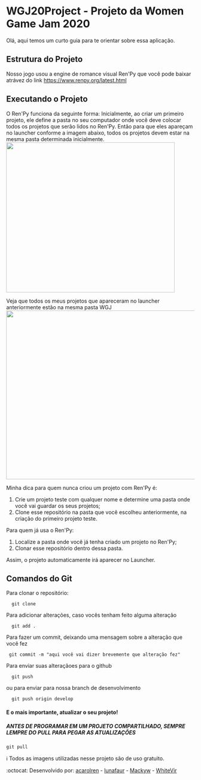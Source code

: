 
WGJ20Project - Projeto da Women Game Jam 2020
=====
Olá, aqui temos um curto guia para te orientar sobre essa aplicação.

Estrutura do Projeto
-----------------
Nosso jogo usou a engine de romance visual Ren'Py que você pode baixar atrávez do link https://www.renpy.org/latest.html


Executando o Projeto
-----------------
O Ren'Py funciona da seguinte forma: Inicialmente, ao criar um primeiro projeto, ele define a pasta no seu computador onde você deve colocar todos os projetos que serão lidos no Ren'Py. Então para que eles apareçam no launcher conforme a imagem abaixo, todos os projetos devem estar na mesma pasta determinada inicialmente.
<img width="450" height="400" src="https://user-images.githubusercontent.com/44841405/90990605-2dc65e80-e579-11ea-80b7-ec30e937db40.png">

Veja que todos os meus projetos que apareceram no launcher anteriormente estão na mesma pasta WGJ
<img width="850" height="450" src="https://user-images.githubusercontent.com/44841405/90990661-83027000-e579-11ea-889b-d77b5fbcffbe.png">

Minha dica para quem nunca criou um projeto com Ren'Py é:
1. Crie um projeto teste com qualquer nome e determine uma pasta onde você vai guardar os seus projetos;
2. Clone esse repositório na pasta que você escolheu anteriormente, na criação do primeiro projeto teste.

Para quem já usa o Ren'Py:
1. Localize a pasta onde você já tenha criado um projeto no Ren'Py;
2. Clonar esse repositório dentro dessa pasta.

Assim, o projeto automaticamente irá aparecer no Launcher.



Comandos do Git
-----------------
Para clonar o repositório:
```
  git clone
 ```
Para adicionar alterações, caso vocês tenham feito alguma alteração
```
  git add .
 ```
Para fazer um commit, deixando uma mensagem sobre a alteração que você fez
 ```
  git commit -m "aqui você vai dizer brevemente que alteração fez"
 ```
Para enviar suas alteraçãoes para o github
```
  git push
```
  ou para enviar para nossa branch de desenvolvimento
```
  git push origin develop
```
#### E o mais importante, atualizar o seu projeto! 
##### ANTES DE PROGRAMAR EM UM PROJETO COMPARTILHADO, SEMPRE LEMPRE DO PULL PARA PEGAR AS ATUALIZAÇÕES
 ```
 git pull
 ```
 
 
 :information_source: Todos as imagens utilizadas nesse projeto são de uso gratuito.
 
 
 
 :octocat: Desenvolvido por: 
  [acarolren](https://www.github.com/acarolren) -
  [lunafaur](https://www.github.com/lunafaur) -
  [Mackyw](https://www.github.com/Mackyw) -
  [WhiteVir](https://www.github.com/WhiteVir) 
 
